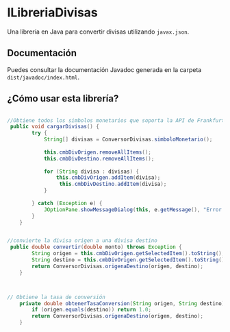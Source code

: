 # ILibreriaDivisas

Una librería en Java para convertir divisas utilizando `javax.json`.

## Documentación
Puedes consultar la documentación Javadoc generada en la carpeta `dist/javadoc/index.html`.

## ¿Cómo usar esta librería?
```java

//Obtiene todos los simbolos monetarios que soporta la API de Frankfurter
 public void cargarDivisas() {
        try {
            String[] divisas = ConversorDivisas.simboloMonetario();
            
            this.cmbDivOrigen.removeAllItems();
            this.cmbDivDestino.removeAllItems();
            
            for (String divisa : divisas) {
                this.cmbDivOrigen.addItem(divisa);
                 this.cmbDivDestino.addItem(divisa);
            }
            
        } catch (Exception e) {
            JOptionPane.showMessageDialog(this, e.getMessage(), "Error al cargar las divisas", JOptionPane.ERROR_MESSAGE);
        }
    }


//convierte la divisa origen a una divisa destino
 public double convertir(double monto) throws Exception {
        String origen = this.cmbDivOrigen.getSelectedItem().toString();
        String destino = this.cmbDivOrigen.getSelectedItem().toString();
        return ConversorDivisas.origenaDestino(origen, destino);
    }



// Obtiene la tasa de conversión
    private double obtenerTasaConversion(String origen, String destino) throws Exception {
        if (origen.equals(destino)) return 1.0;
        return ConversorDivisas.origenaDestino(origen, destino);
    }

